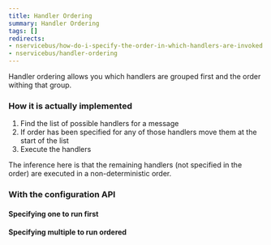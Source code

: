 ```yaml
---
title: Handler Ordering
summary: Handler Ordering
tags: []
redirects:
- nservicebus/how-do-i-specify-the-order-in-which-handlers-are-invoked
- nservicebus/handler-ordering
---
```


Handler ordering allows you which handlers are grouped first and the order withing that group. 

### How it is actually implemented

1. Find the list of possible handlers for a message
2. If order has been specified for any of those handlers move them at the start of the list
3. Execute the handlers

The inference here is that the remaining handlers (not specified in the order) are executed in a non-deterministic order.   

### With the configuration API

<!-- import HandlerOrderingWithCode -->

#### Specifying one to run first

<!-- import HandlerOrderingWithFirst -->

#### Specifying multiple to run ordered

<!-- import HandlerOrderingWithMultiple -->
